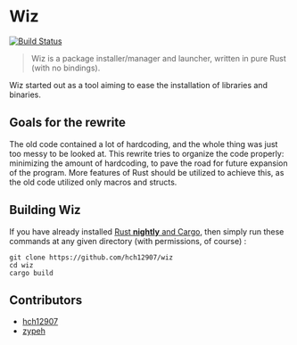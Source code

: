 # Wiz
[![Build Status](https://travis-ci.org/hch12907/wiz.svg?branch=rewrite)](https://travis-ci.org/hch12907/wiz)

> Wiz is a package installer/manager and launcher, written in pure Rust (with no bindings).

Wiz started out as a tool aiming to ease the installation of libraries and binaries.

## Goals for the rewrite
The old code contained a lot of hardcoding, and the whole thing was just too messy to be looked at. This rewrite tries to organize the code properly: minimizing the amount of hardcoding, to pave the road for future expansion of the program. More features of Rust should be utilized to achieve this, as the old code utilized only macros and structs.

<!--
## Installation
The Wiz project maintains multiple types of releases:
 * *Current:* Released from rapid development branches of this repository.
* *LTS:* Releases that receive Long-Term Support, versioned by SemVer, and signed by member of team. Will release binary files on github. 

### Download
Binaries, installer and source tarballs are available at <GITHUB_RELEASES>
Binaries: <snip>
Installer: <snip>
Source: <snip>
-->

## Building Wiz
If you have already installed [Rust **nightly** and Cargo](https://www.rust-lang.org/en-US/install.html), then simply run these commands at any given directory (with permissions, of course) :
```
git clone https://github.com/hch12907/wiz
cd wiz
cargo build
```

## Contributors
* [hch12907](https://github.com/hch12907)
* [zypeh](https://github.com/zypeh)
